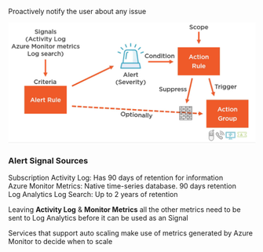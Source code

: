 Proactively notify the user about any issue

![Azure Triggering Flow|550](../images/alert_triggering_flow.png)

### Alert Signal Sources

Subscription Activity Log: Has 90 days of retention for information  
Azure Monitor Metrics: Native time-series database. 90 days retention  
Log Analytics Log Search: Up to 2 years of retention

Leaving **Activity Log** & **Monitor Metrics** all the other metrics need to be sent to Log Analytics before it can be used as an Signal

Services that support auto scaling make use of metrics generated by Azure Monitor to decide when to scale
